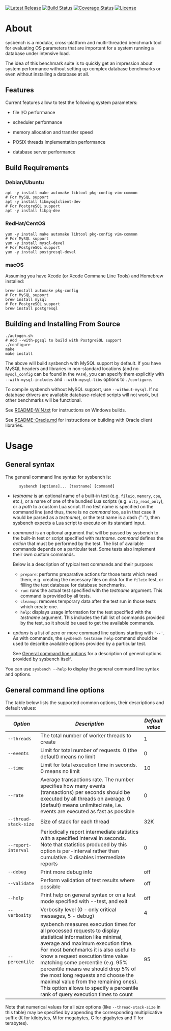 [![Latest Release][release-badge]][release-url]
[![Build Status][travis-badge]][travis-url]
[![Coverage Status][coveralls-badge]][coveralls-url]
[![License][license-badge]][license-url]

# About

sysbench is a modular, cross-platform and multi-threaded benchmark tool
for evaluating OS parameters that are important for a system running a
database under intensive load.

The idea of this benchmark suite is to quickly get an impression about
system performance without setting up complex database benchmarks or
even without installing a database at all.

## Features

Current features allow to test the following system parameters:

-   file I/O performance

-   scheduler performance

-   memory allocation and transfer speed

-   POSIX threads implementation performance

-   database server performance

## Build Requirements

### Debian/Ubuntu
    apt -y install make automake libtool pkg-config vim-common
    # For MySQL support
    apt -y install libmysqlclient-dev
    # For PostgreSQL support
    apt -y install libpq-dev

### RedHat/CentOS
    yum -y install make automake libtool pkg-config vim-common
    # For MySQL support
    yum -y install mysql-devel
    # For PostgreSQL support
    yum -y install postgresql-devel

### macOS

Assuming you have Xcode (or Xcode Commane Line Tools) and Homebrew installed:

    brew install automake pkg-config
    # For MySQL support
    brew install mysql
    # For PostgreSQL support
    brew install postgresql

## Building and Installing From Source

    ./autogen.sh
    # Add --with-pgsql to build with PostgreSQL support
    ./configure
    make
    make install

The above will build sysbench with MySQL support by default. If you have
MySQL headers and libraries in non-standard locations (and no
`mysql_config` can be found in the `PATH`), you can specify them
explicitly with `--with-mysql-includes` and `--with-mysql-libs` options
to `./configure`.

To compile sysbench without MySQL support, use `--without-mysql`. If no
database drivers are available database-related scripts will not work,
but other benchmarks will be functional.

See [README-WIN.txt](README-WIN.txt) for instructions on Windows builds.

See [README-Oracle.md](README-Oracle.md) for instructions on building
with Oracle client libraries.

# Usage

## General syntax

The general command line syntax for sysbench is:

		  sysbench [options]... [testname] [command] 

- *testname* is an optional name of a built-in test (e.g. `fileio`,
  `memory`, `cpu`, etc.), or a name of one of the bundled Lua scripts
  (e.g. `oltp_read_only`), or a *path* to a custom Lua script. If no
  test name is specified on the command line (and thus, there is no
  *command* too, as in that case it would be parsed as a *testname*), or
  the test name is a dash ("`-`"), then sysbench expects a Lua script to
  execute on its standard input.

- *command* is an optional argument that will be passed by sysbench to
  the built-in test or script specified with *testname*. *command*
  defines the *action* that must be performed by the test. The list of
  available commands depends on a particular test. Some tests also
  implement their own custom commands.

  Below is a description of typical test commands and their purpose:

	+ `prepare`: performs preparative actions for those tests which need
	them, e.g. creating the necessary files on disk for the `fileio`
	test, or filling the test database for database benchmarks.
	+ `run`: runs the actual test specified with the *testname*
    argument. This command is provided by all tests.
	+ `cleanup`: removes temporary data after the test run in those
    tests which create one.
	+ `help`: displays usage information for the test specified with the
	*testname* argument. This includes the full list of commands
	provided by the test, so it should be used to get the available
	commands.

- *options* is a list of zero or more command line options starting with
	`'--'`. As with commands, the `sysbench testname help` command
	should be used to describe available options provided by a
	particular test.

	See [General command line options](README.md#general-command-line-options)
	for a description of general options provided by sysbench itself.


You can use `sysbench --help` to display the general command line syntax
and options.

## General command line options

The table below lists the supported common options, their descriptions and default values:

*Option*              | *Description* | *Default value*
----------------------|---------------|----------------
| `--threads`           | The total number of worker threads to create                                                                                                                                                                                                                                                                                                                                                                                                                            | 1               |
| `--events`            | Limit for total number of requests. 0 (the default) means no limit                                                                                                                                                                                                                                                                                                                                                                                                      | 0               |
| `--time`              | Limit for total execution time in seconds. 0 means no limit                                                                                                                                                                                                                                                                                                                                                                                                             | 10              |
| `--rate`              | Average transactions rate. The number specifies how many events (transactions) per seconds should be executed by all threads on average. 0 (default) means unlimited rate, i.e. events are executed as fast as possible                                                                                                                                                                                                                                                                 | 0               |
| `--thread-stack-size` | Size of stack for each thread                                                                                                                                                                                                                                                                                                                                                                                                                                           | 32K             |
| `--report-interval`   | Periodically report intermediate statistics with a specified interval in seconds. Note that statistics produced by this option is per-interval rather than cumulative. 0 disables intermediate reports                                                                                                                                                                                                                                                                  | 0               |
| `--debug`             | Print more debug info                                                                                                                                                                                                                                                                                                                                                                                                                                                   | off             |
| `--validate`          | Perform validation of test results where possible                                                                                                                                                                                                                                                                                                                                                                                                                       | off             |
| `--help`              | Print help on general syntax or on a test mode specified with --test, and exit                                                                                                                                                                                                                                                                                                                                                                                          | off             |
| `--verbosity`         | Verbosity level (0 - only critical messages, 5 - debug)                                                                                                                                                                                                                                                                                                                                                                                                                 | 4               |
| `--percentile`        | sysbench measures execution times for all processed requests to display statistical information like minimal, average and maximum execution time. For most benchmarks it is also useful to know a request execution time value matching some percentile (e.g. 95% percentile means we should drop 5% of the most long requests and choose the maximal value from the remaining ones). This option allows to specify a percentile rank of query execution times to count | 95              |

Note that numerical values for all *size* options (like `--thread-stack-size` in this table) may be specified by appending the corresponding multiplicative suffix (K for kilobytes, M for megabytes, G for gigabytes and T for terabytes).

[coveralls-badge]: https://coveralls.io/repos/github/akopytov/sysbench/badge.svg?branch=1.0
[coveralls-url]: https://coveralls.io/github/akopytov/sysbench?branch=1.0
[travis-badge]: https://travis-ci.org/akopytov/sysbench.svg?branch=1.0
[travis-url]: https://travis-ci.org/akopytov/sysbench?branch=1.0
[license-badge]: https://img.shields.io/badge/license-GPLv2-blue.svg
[license-url]: COPYING
[release-badge]: https://img.shields.io/github/release/akopytov/sysbench.svg
[release-url]: https://github.com/akopytov/sysbench/releases/latest
